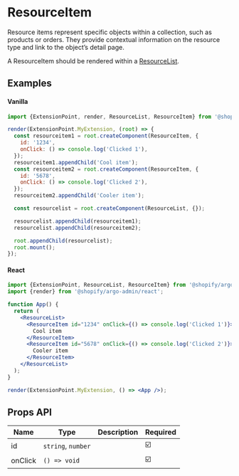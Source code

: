 # ResourceItem

Resource items represent specific objects within a collection, such as products or orders. They provide contextual information on the resource type and link to the object’s detail page.

A ResourceItem should be rendered within a [ResourceList](./ResourceList.md).

## Examples

#### Vanilla

```js
import {ExtensionPoint, render, ResourceList, ResourceItem} from '@shopify/argo-admin';

render(ExtensionPoint.MyExtension, (root) => {
  const resourceitem1 = root.createComponent(ResourceItem, {
    id: '1234',
    onClick: () => console.log('Clicked 1'),
  });
  resourceitem1.appendChild('Cool item');
  const resourceitem2 = root.createComponent(ResourceItem, {
    id: '5678',
    onClick: () => console.log('Clicked 2'),
  });
  resourceitem2.appendChild('Cooler item');

  const resourcelist = root.createComponent(ResourceList, {});

  resourcelist.appendChild(resourceitem1);
  resourcelist.appendChild(resourceitem2);

  root.appendChild(resourcelist);
  root.mount();
});
```

#### React

```jsx
import {ExtensionPoint, ResourceList, ResourceItem} from '@shopify/argo-admin';
import {render} from '@shopify/argo-admin/react';

function App() {
  return (
    <ResourceList>
      <ResourceItem id="1234" onClick={() => console.log('Clicked 1')}>
        Cool item
      </ResourceItem>
      <ResourceItem id="5678" onClick={() => console.log('Clicked 2')}>
        Cooler item
      </ResourceItem>
    </ResourceList>
  );
}

render(ExtensionPoint.MyExtension, () => <App />);
```

## Props API

| Name    | Type               | Description | Required |
| ------- | ------------------ | ----------- | -------- |
| id      | `string`, `number` |             | ☑️       |
| onClick | `() => void`       |             | ☑️       |
